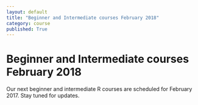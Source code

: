 ```yaml
---
layout: default
title: "Beginner and Intermediate courses February 2018"
category: course
published: True
---
```


# Beginner and Intermediate courses February 2018

Our next beginner and intermediate R courses are scheduled for February 2017. Stay tuned for updates.
